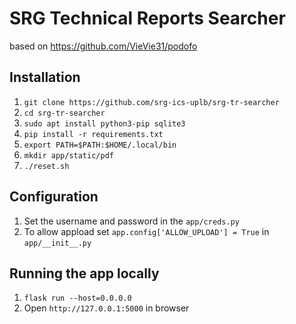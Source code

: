 # SRG Technical Reports Searcher

based on https://github.com/VieVie31/podofo

## Installation

1. `git clone https://github.com/srg-ics-uplb/srg-tr-searcher`
2. `cd srg-tr-searcher`
3. `sudo apt install python3-pip sqlite3`
4. `pip install -r requirements.txt`
5. `export PATH=$PATH:$HOME/.local/bin`
6. `mkdir app/static/pdf`
7. `./reset.sh`

## Configuration
1. Set the username and password in the `app/creds.py`
2. To allow appload set `app.config['ALLOW_UPLOAD'] = True` in `app/__init__.py`

## Running the app locally
1. `flask run --host=0.0.0.0`
2. Open `http://127.0.0.1:5000` in browser
